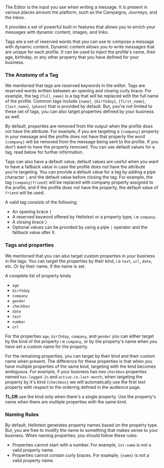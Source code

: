 The Editor is the input you use when writing a message. It is present in 
various places amount the platform, such as the Campaigns, Journeys, and the Inbox.

It provides a set of powerful built-in features that allows you to enrich your messages with dynamic content, images, and links.

Tags are a set of reserved words that you can use to compose a message with dynamic content.
Dynamic content allows you to write messages that are unique for each profile. It can be used to inject the profile's name,
their age, birthday, or any other property that you have defined for your business.

### The Anatomy of a Tag

We mentioned that tags are reserved keywords in the editor. Tags are reserved words written between 
an opening and closing curly brace. For example, the tag `{full_name}` is a tag that will be replaced with the
full name of the profile. Common tags include `{name}`, `{birthday}`, `{first_name}`, `{last_name}`, `{phone}` that is 
provided by default. But, you're not limited to these set of tags, you can also target properties defined by your business as well.

By default, properties are removed from the output when the profile does not have the attribute. 
For example, if you are targeting a `{company}` property in your message and the profile does not have that property
the word `{company}` will be removed from the message being sent to the profile. If you don't want to have the property removed. You can 
use default values for a tag, read below for further information.

Tags can also have a default value, default values are useful when you want to have a fallback 
value in case the profile does not have the attribute you're targeting.
You can provide a default value for a tag by adding a pipe character `|` and the default value before closing the tag.
For example, the tag `{company|friend}` will be replaced with company property assigned to the profile, and if the
profile does not have the property, the default value of `friend` will be used.

A valid tag consists of the following 

- An opening brace `{`
- A reserved keyword offered by Hellotext or a property type, i.e `company`.
- A closing brace `}`
- Optional values can be provided by using a pipe `|` operator and the fallback value after it.

### Tags and properties

We mentioned that you can also target custom properties in your business in the tags.
You can target the properties by their kind, i.e `text`, `url`, `date`, etc. Or by their name, if the name is set.

A complete list of property kinds

- `age`
- `birthday`
- `company`
- `gender`
- `checkbox`
- `date`
- `text`
- `number`
- `url`

For the properties `age`, `birthday`, `company`, and `gender` you can either target by the kind of the property i.e `company`, or by 
the property's name when you have set a custom name for the property.

For the remaining properties, you can target by their kind and their custom name when present. The difference 
for these properties is that when you have multiple properties of the same kind, 
targeting with the kind becomes ambiguous. For example,
if your business has two `checkbox` properties named `has-logged-In` and `active-in-last-month`,
when targeting the property by it's kind `{checkbox}` we will automatically use the first text property with respect to the ordering defined in the audience page.

**TL;DR** use the kind only when there's a single property. Use the property's name when there are multiple properties with the same kind.

### Naming Rules

By default, Hellotext generates property names based on the property type. But, you are free to modify the name to something that makes sense to your business.
When naming properties, you should follow these rules:

- Properties cannot start with a number. For example, `1st-name` is not a valid property name.
- Properties cannot contain curly braces. For example, `{name}` is not a valid property name.
